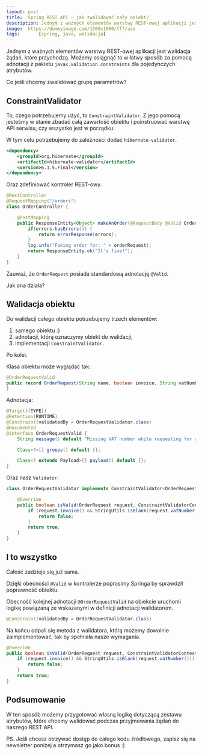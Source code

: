 ```yaml
---
layout:	post
title:	Spring REST API – jak zwalidować cały obiekt?
description: Jednym z ważnych elementów warstwy REST-owej aplikacji jest walidacja żądań, które przychodzą. Co jeśli chcemy zwalidować grupę parametrów?
image:	https://dummyimage.com/1500x1000/fff/aaa
tags:		[spring, java, walidacja]
---
```


Jednym z ważnych elementów warstwy REST-owej aplikacji jest walidacja żądań, które przychodzą. Możemy osiągnąć to w łatwy sposób za pomocą adnotacji z pakietu `javax.validation.constraints` dla pojedynczych atrybutów.

Co jeśli chcemy zwalidować grupę parametrów?

## ConstraintValidator

To, czego potrzebujemy użyć, to `ConstraintValidator`. Z jego pomocą jesteśmy w stanie zbadać całą zawartość obiektu i poinstruować warstwę API serwisu, czy wszystko jest w porządku.

W tym celu potrzebujemy do zależności dodać `hibernate-validator`.

```xml
<dependency>
    <groupId>org.hibernate</groupId>
    <artifactId>hibernate-validator</artifactId>
    <version>6.1.5.Final</version>
</dependency>
```

Oraz zdefiniować kontroler REST-owy.

```java
@RestController
@RequestMapping("/orders")
class OrderController {

    @PostMapping
    public ResponseEntity<Object> makeAnOrder(@RequestBody @Valid OrderRequest orderRequest, Errors errors) {
        if(errors.hasErrors()) {
            return errorResponse(errors);
        }
        log.info("Faking order for: " + orderRequest);
        return ResponseEntity.ok("It's fine!");
    }
}
```

Zauważ, że `OrderRequest` posiada standardową adnotację `@Valid`.

Jak ona działa?

## Walidacja obiektu

Do walidacji całego obiektu potrzebujemy trzech elementów:

1. samego obiektu :)
2. adnotacji, którą oznaczymy obiekt do walidacji,
3. implementacji `ConstraintValidator`.

Po kolei.

Klasa obiektu może wyglądać tak:

```java
@OrderRequestValid
public record OrderRequest(String name, boolean invoice, String vatNumber) {
}
```

Adnotacja:

```java
@Target({TYPE})
@Retention(RUNTIME)
@Constraint(validatedBy = OrderRequestValidator.class)
@Documented
@interface OrderRequestValid {
    String message() default "Missing VAT number while requesting for an invoice";

    Class<?>[] groups() default {};

    Class<? extends Payload>[] payload() default {};
}
```

Oraz nasz `Validator`:

```java
class OrderRequestValidator implements ConstraintValidator<OrderRequestValid, OrderRequest> {

    @Override
    public boolean isValid(OrderRequest request, ConstraintValidatorContext constraintValidatorContext) {
        if (request.invoice() && StringUtils.isBlank(request.vatNumber())) {
            return false;
        }
        return true;
    }
}
```

## I to wszystko

Całość zadzieje się już sama.

Dzięki obecności `@Valid` w kontrolerze poprosimy Springa by sprawdził poprawność obiektu.

Obecność kolejnej adnotacji `@OrderRequestValid` na obiekcie uruchomi logikę powiązaną ze wskazanymi w definicji adnotacji walidatorem.

```java
@Constraint(validatedBy = OrderRequestValidator.class)
```

Na końcu odpali się metoda z walidatora, którą możemy dowolnie zaimplementować, tak by spełniała nasze wymagania.

```java
@Override
public boolean isValid(OrderRequest request, ConstraintValidatorContext constraintValidatorContext) {
    if (request.invoice() && StringUtils.isBlank(request.vatNumber())) {
        return false;
    }
    return true;
}
```


## Podsumowanie
W ten sposób możemy przygotować własną logikę dotyczącą zestawu atrybutów, które chcemy walidować podczas przyjmowania żądań do naszego REST API.

PS. Jeśli chcesz otrzywać dostęp do całego kodu źródłowego, zapisz się na newsletter poniżej a otrzymasz go jako bonus :)

